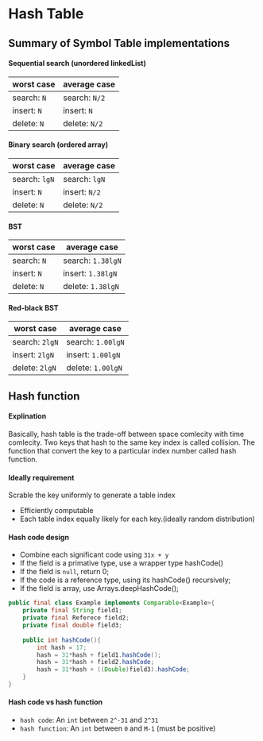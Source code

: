 # Hash Table
## Summary of Symbol Table implementations
#### Sequential search (unordered linkedList)
| worst case | average case |
| ------ | ------ |
| search: `N` | search: `N/2` |
| insert: `N` | insert: `N` |
| delete: `N` | delete: `N/2` |
#### Binary search (ordered array)
| worst case | average case |
| ------ | ------ |
| search: `lgN` | search: `lgN` |
| insert: `N` | insert: `N/2` |
| delete: `N` | delete: `N/2` |
#### BST
| worst case | average case |
| ------ | ------ |
| search: `N` | search: `1.38lgN` |
| insert: `N` | insert: `1.38lgN` |
| delete: `N` | delete: `1.38lgN` |
#### Red-black BST
| worst case | average case |
| ------ | ------ |
| search: `2lgN` | search: `1.00lgN` |
| insert: `2lgN` | insert: `1.00lgN` |
| delete: `2lgN` | delete: `1.00lgN` |
## Hash function
#### Explination
Basically, hash table is the trade-off between space comlecity with time comlecity. Two keys that hash to the same key index is called collision. The function that convert the key to a particular index number called hash function.
#### Ideally requirement
Scrable the key uniformly to generate a table index
- Efficiently computable
- Each table index equally likely for each key.(ideally random distribution)
#### Hash code design
- Combine each significant code using `31x + y`
- If the field is a primative type, use a wrapper type hashCode()
- If the field is `null`, return 0;
- If the code is a reference type, using its hashCode() recursively;
- If the field is array, use Arrays.deepHashCode();
```java
public final class Example implements Comparable<Example>{
    private final String field1;
    private final Referece field2;
    private final double field3;
    
    public int hashCode(){
        int hash = 17;
        hash = 31*hash + field1.hashCode();
        hash = 31*hash + field2.hashCode;
        hash = 31*hash + ((Double)field3).hashCode;
    }
}
```
#### Hash code vs hash function
- `hash code`: An `int` between `2^-31` and `2^31`
- `hash function`: An `int` between `0` and `M-1` (must be positive)


